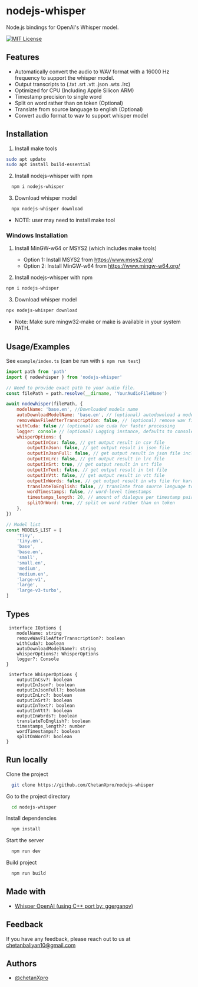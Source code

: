 # nodejs-whisper

Node.js bindings for OpenAI's Whisper model.

[![MIT License](https://img.shields.io/badge/License-MIT-green.svg)](https://choosealicense.com/licenses/mit/)

## Features

-   Automatically convert the audio to WAV format with a 16000 Hz frequency to support the whisper model.
-   Output transcripts to (.txt .srt .vtt .json .wts .lrc)
-   Optimized for CPU (Including Apple Silicon ARM)
-   Timestamp precision to single word
-   Split on word rather than on token (Optional)
-   Translate from source language to english (Optional)
-   Convert audio format to wav to support whisper model

## Installation

1. Install make tools

```bash
sudo apt update
sudo apt install build-essential
```

2. Install nodejs-whisper with npm

```bash
  npm i nodejs-whisper
```

3. Download whisper model

```bash
  npx nodejs-whisper download
```

-   NOTE: user may need to install make tool

### Windows Installation

1. Install MinGW-w64 or MSYS2 (which includes make tools)
   - Option 1: Install MSYS2 from https://www.msys2.org/
   - Option 2: Install MinGW-w64 from https://www.mingw-w64.org/

2. Install nodejs-whisper with npm
```bash
npm i nodejs-whisper
```

3. Download whisper model
```bash
npx nodejs-whisper download
```

- Note: Make sure mingw32-make or make is available in your system PATH.

## Usage/Examples

See `example/index.ts` (can be run with `$ npm run test`)

```javascript
import path from 'path'
import { nodewhisper } from 'nodejs-whisper'

// Need to provide exact path to your audio file.
const filePath = path.resolve(__dirname, 'YourAudioFileName')

await nodewhisper(filePath, {
	modelName: 'base.en', //Downloaded models name
	autoDownloadModelName: 'base.en', // (optional) autodownload a model if model is not present
	removeWavFileAfterTranscription: false, // (optional) remove wav file once transcribed
	withCuda: false // (optional) use cuda for faster processing
	logger: console // (optional) Logging instance, defaults to console
	whisperOptions: {
		outputInCsv: false, // get output result in csv file
		outputInJson: false, // get output result in json file
		outputInJsonFull: false, // get output result in json file including more information
		outputInLrc: false, // get output result in lrc file
		outputInSrt: true, // get output result in srt file
		outputInText: false, // get output result in txt file
		outputInVtt: false, // get output result in vtt file
		outputInWords: false, // get output result in wts file for karaoke
		translateToEnglish: false, // translate from source language to english
		wordTimestamps: false, // word-level timestamps
		timestamps_length: 20, // amount of dialogue per timestamp pair
		splitOnWord: true, // split on word rather than on token
	},
})

// Model list
const MODELS_LIST = [
	'tiny',
	'tiny.en',
	'base',
	'base.en',
	'small',
	'small.en',
	'medium',
	'medium.en',
	'large-v1',
	'large',
	'large-v3-turbo',
]
```

## Types

```
 interface IOptions {
	modelName: string
	removeWavFileAfterTranscription?: boolean
	withCuda?: boolean
	autoDownloadModelName?: string
	whisperOptions?: WhisperOptions
	logger?: Console
}

 interface WhisperOptions {
	outputInCsv?: boolean
	outputInJson?: boolean
	outputInJsonFull?: boolean
	outputInLrc?: boolean
	outputInSrt?: boolean
	outputInText?: boolean
	outputInVtt?: boolean
	outputInWords?: boolean
	translateToEnglish?: boolean
	timestamps_length?: number
	wordTimestamps?: boolean
	splitOnWord?: boolean
}

```

## Run locally

Clone the project

```bash
  git clone https://github.com/ChetanXpro/nodejs-whisper
```

Go to the project directory

```bash
  cd nodejs-whisper
```

Install dependencies

```bash
  npm install
```

Start the server

```bash
  npm run dev
```

Build project

```bash
  npm run build
```

## Made with

-   [Whisper OpenAI (using C++ port by: ggerganov)](https://github.com/ggerganov/whisper.cpp)

## Feedback

If you have any feedback, please reach out to us at chetanbaliyan10@gmail.com

## Authors

-   [@chetanXpro](https://www.github.com/chetanXpro)
